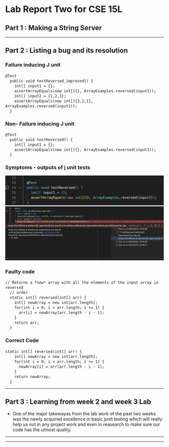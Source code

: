 # Lab Report Two for CSE 15L

## Part 1 : Making a String Server
***
## Part 2 : Listing a bug and its resolution 

### Failure inducing J unit 
```
@Test
  public void testReversed_improved() {
    int[] input1 = {};
    assertArrayEquals(new int[]{}, ArrayExamples.reversed(input1));
    int[] input2 = {1,2,3};
    assertArrayEquals(new int[]{3,2,1}, ArrayExamples.reversed(input2));
  }
```

### Non- Failure inducing J unit 
```
@Test
  public void testReversed() {
    int[] input1 = {};
    assertArrayEquals(new int[]{}, ArrayExamples.reversed(input1));
  }
```

### Symptoms - outputs of j unit tests
![](Symptom1.png)
![](Symptom2.png)

### Faulty code 
```
// Returns a *new* array with all the elements of the input array in reversed
  // order
  static int[] reversed(int[] arr) {
    int[] newArray = new int[arr.length];
    for(int i = 0; i < arr.length; i += 1) {
      arr[i] = newArray[arr.length - i - 1];
    }
    return arr;
  }
 ```
### Correct Code
```
static int[] reversed(int[] arr) {
    int[] newArray = new int[arr.length];
    for(int i = 0; i < arr.length; i += 1) {
      newArray[i] = arr[arr.length - i - 1];
    }
    return newArray;
  }
 ```



***

## Part 3 : Learning from week 2 and week 3 Lab 
- One of the major takewayas from the lab work of the past two weeks was the newly acquired excellence in basic junit testing which will really help us out in any project work and even in reasearch to make sure our code has the utmost quality.

***
***

